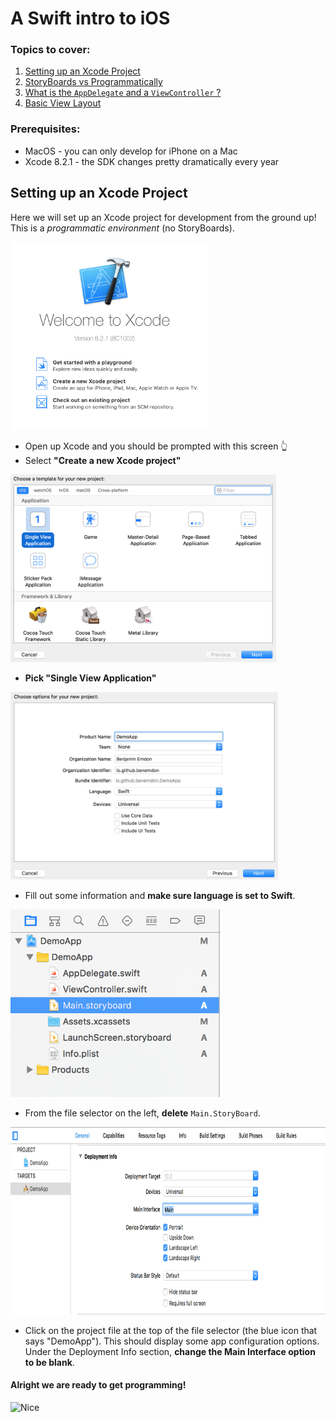 # A Swift intro to iOS
### Topics to cover:
1. [Setting up an Xcode Project](setting-up-an-xcode-project)
1. [StoryBoards vs Programmatically]()
1. [What is the `AppDelegate` and a `ViewController` ?]()
1. [Basic View Layout]()

### Prerequisites:
* MacOS - you can only develop for iPhone on a Mac
* Xcode 8.2.1 - the SDK changes pretty dramatically every year

## Setting up an Xcode Project
Here we will set up an Xcode project for development from the ground up! This is a _programmatic environment_ (no StoryBoards).

<img src="/images/XcodeHello.png" height="300"/>

* Open up Xcode and you should be prompted with this screen 👆
* Select **"Create a new Xcode project"**

<img src="/images/SingleViewApplication.png" height="300"/>

* **Pick "Single View Application"**

<img src="/images/FillOutSomeInfo.png" height="300"/>

* Fill out some information and **make sure language is set to Swift**.

<img src="/images/Directory.png" height="300"/>

* From the file selector on the left, **delete** `Main.StoryBoard`.

<img src="/images/RemoveMain.png" height="300"/>

* Click on the project file at the top of the file selector (the blue icon that says "DemoApp"). This should display some app configuration options. Under the Deployment Info section, **change the Main Interface option to be blank**.

#### Alright we are ready to get programming!

![Nice](https://m.popkey.co/a5837f/xMKOr.gif)
